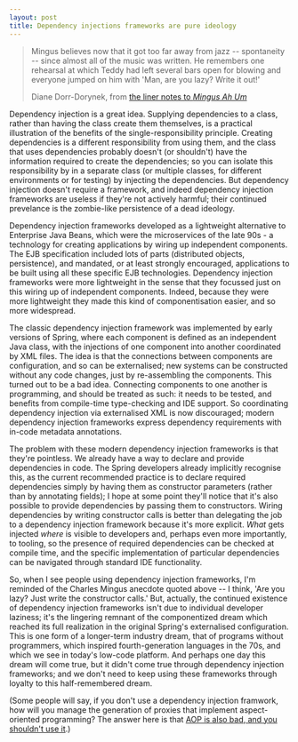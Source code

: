 ```yaml
---
layout: post
title: Dependency injections frameworks are pure ideology
---
```


> Mingus believes now that it got too far away from jazz -- spontaneity -- since
> almost all of the music was written. He remembers one rehearsal at which Teddy
> had left several bars open for blowing and everyone jumped on him with 'Man,
> are you lazy? Write it out!'
>
> <footer>Diane Dorr-Dorynek, from 
> <a href="http://aln2.albumlinernotes.com/Mingus_Ah_Um.html">the liner notes to 
> <cite>Mingus Ah Um</cite></a></footer>

Dependency injection is a great idea. Supplying dependencies to a class, rather
than having the class create them themselves, is a practical illustration of
the benefits of the single-responsibility principle. Creating dependencies is a
different responsibility from using them, and the class that uses dependencies
probably doesn't (or shouldn't) have the information required to create the
dependencies; so you can isolate this responsibility by in a separate class (or
multiple classes, for different environments or for testing) by injecting the
dependencies. But dependency injection doesn't require a framework, and indeed
dependency injection frameworks are useless if they're not actively harmful;
their continued prevelance is the zombie-like persistence of a dead
ideology.<!-- more -->

Dependency injection frameworks developed as a lightweight alternative to
Enterprise Java Beans, which were the microservices of the late 90s - a
technology for creating applications by wiring up independent components. The
EJB specification included lots of parts (distributed objects, persistence), and
mandated, or at least strongly encouraged, applications to be built using all
these specific EJB technologies. Dependency injection frameworks were more
lightweight in the sense that they focussed just on this wiring up of
independent components. Indeed, because they were more lightweight they
made this kind of componentisation easier, and so more widespread.

The classic dependency injection framework was implemented by early versions of
Spring, where each component is defined as an independent Java class, with the
injections of one component into another coordinated by XML files. The idea is
that the connections between components are configuration, and so can be
externalised; new systems can be constructed without any code changes, just by
re-assembling the components. This turned out to be a bad idea. Connecting
components to one another is programming, and should be treated as such: it
needs to be tested, and benefits from compile-time type-checking and IDE
support. So coordinating dependency injection via externalised XML is now
discouraged; modern dependency injection frameworks express dependency
requirements with in-code metadata annotations.

The problem with these modern dependency injection frameworks is that they're
pointless. We already have a way to declare and provide dependencies in code.
The Spring developers already implicitly recognise this, as the current
recommended practice is to declare required dependencies simply by having them
as constructor parameters (rather than by annotating fields); I hope at some
point they'll notice that it's also possible to provide dependencies by passing
them to constructors. Wiring dependencies by writing constructor calls is better
than delegating the job to a dependency injection framework because it's more
explicit. *What* gets injected *where* is visible to developers and, perhaps
even more importantly, to tooling, so the presence of required dependencies can
be checked at compile time, and the specific implementation of particular
dependencies can be navigated through standard IDE functionality.

So, when I see people using dependency injection frameworks, I'm reminded of the
Charles Mingus anecdote quoted above -- I think, 'Are you lazy? Just write the
constructor calls.' But, actually, the continued existence of dependency
injection frameworks isn't due to individual developer laziness; it's the
lingering remnant of the componentized dream which reached its full realization
in the original Spring's externalised configuration. This is one form of a
longer-term industry dream, that of programs without programmers, which inspired
fourth-generation languages in the 70s, and which we see in today's low-code
platform. And perhaps one day this dream will come true, but it didn't come true
through dependency injection frameworks; and we don't need to keep using these
frameworks through loyalty to this half-remembered dream.

(Some people will say, if you don't use a dependency injection framwork, how
will you manage the generation of proxies that implement aspect-oriented
programming? The answer here is that [AOP is also bad, and you shouldn't use
it](/2022/01/08/Concern-is-your-concern/).)